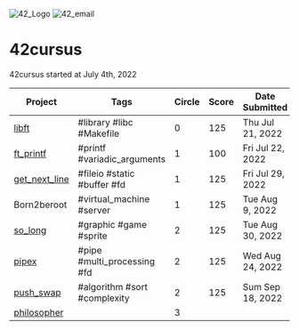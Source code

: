 ![42_Logo](http://is.am/56pg)
![42_email](http://is.am/56pv)

# 42cursus
42cursus started at July 4th, 2022

| Project       | Tags                        | Circle | Score | Date Submitted   |
| ------------- | --------------------------- | ------ | ----- | ---------------- |
| [libft](./libft)         | #library #libc #Makefile    | 0      | 125   | Thu Jul 21, 2022 |
| [ft_printf](./ft_printf)     | #printf #variadic_arguments | 1      | 100   | Fri Jul 22, 2022 |
| [get_next_line](./get_next_line) | #fileio #static #buffer #fd | 1      | 125   | Fri Jul 29, 2022 |
| Born2beroot   | #virtual_machine #server    | 1      | 125   | Tue Aug 9, 2022  |
| [so_long](./so_long)       | #graphic #game #sprite      | 2      | 125   | Tue Aug 30, 2022 |
| [pipex](./pipex)         | #pipe #multi_processing #fd | 2      | 125   | Wed Aug 24, 2022 |
| [push_swap](./push_swap)     | #algorithm #sort #complexity | 2      | 125   | Sum Sep 18, 2022 |
| [philosopher](./philosopher)     |                              | 3      |       |                  |
